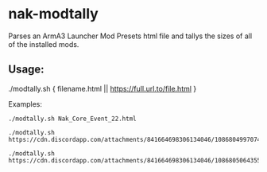 # nak-modtally

Parses an ArmA3 Launcher Mod Presets html file and tallys the sizes of all of the installed mods.

## Usage:

./modtally.sh { filename.html || https://full.url.to/file.html }

Examples:
```
./modtally.sh Nak_Core_Event_22.html
```
```
./modtally.sh https://cdn.discordapp.com/attachments/841664698306134046/1086804997074853919/Nak_Core_Event_22.html
```
```
./modtally.sh https://cdn.discordapp.com/attachments/841664698306134046/1086805064355692674/Nak_OptionalCore_22.html
```

